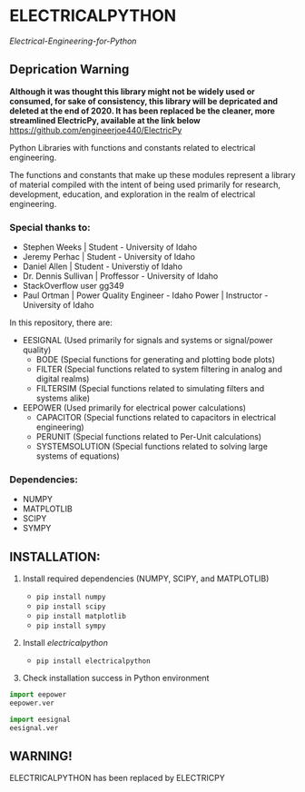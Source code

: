 # ELECTRICALPYTHON
*Electrical-Engineering-for-Python*

## Deprication Warning
**Although it was thought this library might not be widely used or consumed, for sake of consistency, this library will be depricated and deleted at the end of 2020. It has been replaced be the cleaner, more streamlined ElectricPy, available at the link below**
https://github.com/engineerjoe440/ElectricPy

Python Libraries with functions and constants related to electrical engineering.

The functions and constants that make up these modules represent a library of material compiled with the intent of being used primarily
for research, development, education, and exploration in the realm of electrical engineering.

### Special thanks to:
- Stephen Weeks | Student - University of Idaho
- Jeremy Perhac | Student - University of Idaho
- Daniel Allen | Student - Universtiy of Idaho
- Dr. Dennis Sullivan | Proffessor - University of Idaho
- StackOverflow user gg349
- Paul Ortman | Power Quality Engineer - Idaho Power | Instructor - University of Idaho

In this repository, there are:
- EESIGNAL (Used primarily for signals and systems or signal/power quality)
  - BODE (Special functions for generating and plotting bode plots)
  - FILTER (Special functions related to system filtering in analog and digital realms)
  - FILTERSIM (Special functions related to simulating filters and systems alike)
- EEPOWER (Used primarily for electrical power calculations)
  - CAPACITOR (Special functions related to capacitors in electrical engineering)
  - PERUNIT (Special functions related to Per-Unit calculations)
  - SYSTEMSOLUTION (Special functions related to solving large systems of equations)

### Dependencies:
- NUMPY
- MATPLOTLIB
- SCIPY
- SYMPY


## INSTALLATION:
 1. Install required dependencies (NUMPY, SCIPY, and MATPLOTLIB)
    - `pip install numpy`
    - `pip install scipy`
    - `pip install matplotlib`
    - `pip install sympy`
  
 2. Install *electricalpython*
    - `pip install electricalpython`
  
 3. Check installation success in Python environment

   ```python
   import eepower
   eepower.ver
   ```
   
   ```python
   import eesignal
   eesignal.ver
   ```
## WARNING!
ELECTRICALPYTHON has been replaced by ELECTRICPY

